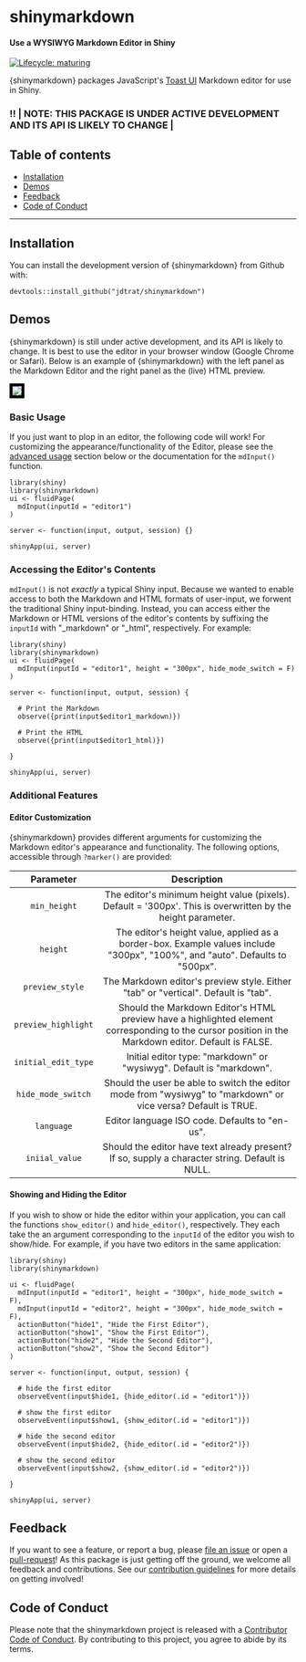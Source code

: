 # shinymarkdown

#### Use a WYSIWYG Markdown Editor in Shiny

<!-- badges: start -->

[![Lifecycle: maturing](https://img.shields.io/badge/lifecycle-maturing-blue.svg)](https://www.tidyverse.org/lifecycle/#maturing)

<!-- badges: end -->

{shinymarkdown} packages JavaScript's [Toast UI](https://github.com/nhn/tui.editor) Markdown editor for use in Shiny.

### :bangbang: \| NOTE: THIS PACKAGE IS UNDER ACTIVE DEVELOPMENT AND ITS API IS LIKELY TO CHANGE \|

## Table of contents

-   [Installation](#installation)
-   [Demos](#demos)
-   [Feedback](#feedback)
-   [Code of Conduct](#code-of-conduct)

------------------------------------------------------------------------

## Installation

You can install the development version of {shinymarkdown} from Github with:

``` {.r}
devtools::install_github("jdtrat/shinymarkdown")
```

## Demos

{shinymarkdown} is still under active development, and its API is likely to change. It is best to use the editor in your browser window (Google Chrome or Safari). Below is an example of {shinymarkdown} with the left panel as the Markdown Editor and the right panel as the (live) HTML preview.

<img src="https://jdtrat.com/packages/shinymarkdown/resources/editor_preview_dev.png" style="border:5px solid black;"/>

### Basic Usage

If you just want to plop in an editor, the following code will work! For customizing the appearance/functionality of the Editor, please see the [advanced usage](#advanced-usage) section below or the documentation for the `mdInput()` function.

``` {.r}
library(shiny)
library(shinymarkdown)
ui <- fluidPage(
  mdInput(inputId = "editor1")
)

server <- function(input, output, session) {}

shinyApp(ui, server)
```

### Accessing the Editor's Contents

`mdInput()` is not *exactly* a typical Shiny input. Because we wanted to enable access to both the Markdown and HTML formats of user-input, we forwent the traditional Shiny input-binding. Instead, you can access either the Markdown or HTML versions of the editor's contents by suffixing the `inputId` with "_markdown" or "_html", respectively. For example:

``` {.r}
library(shiny)
library(shinymarkdown)
ui <- fluidPage(
  mdInput(inputId = "editor1", height = "300px", hide_mode_switch = F)
)

server <- function(input, output, session) {
  
  # Print the Markdown
  observe({print(input$editor1_markdown)})
  
  # Print the HTML
  observe({print(input$editor1_html)})
  
}

shinyApp(ui, server)
```

### Additional Features

#### Editor Customization

{shinymarkdown} provides different arguments for customizing the Markdown editor's appearance and functionality. The following options, accessible through `?marker()` are provided:

|      Parameter      |                                                                           Description                                                                           |
|:-------------------:|:---------------------------------------------------------------------------------------------------------------------------------------------------------------:|
|    `min_height`     |                           The editor's minimum height value (pixels). Default = '300px'. This is overwritten by the height parameter.                           |
|      `height`       |                  The editor's height value, applied as a border-box. Example values include "300px", "100%", and "auto". Defaults to "500px".                   |
|   `preview_style`   |                                       The Markdown editor's preview style. Either "tab" or "vertical". Default is "tab".                                        |
| `preview_highlight` | Should the Markdown Editor's HTML preview have a highlighted element corresponding to the cursor position in the Markdown editor. Default is FALSE. |
| `initial_edit_type` |                                              Initial editor type: "markdown" or "wysiwyg". Default is "markdown".                                               |
| `hide_mode_switch`  |                         Should the user be able to switch the editor mode from "wysiwyg" to "markdown" or vice versa? Default is TRUE.                          |
|     `language`      |                                                         Editor language ISO code. Defaults to "en-us".                                                          |
|   `iniial_value`    |                                 Should the editor have text already present? If so, supply a character string. Default is NULL.                                 |

#### Showing and Hiding the Editor

If you wish to show or hide the editor within your application, you can call the functions `show_editor()` and `hide_editor()`, respectively. They each take the an argument corresponding to the `inputId` of the editor you wish to show/hide. For example, if you have two editors in the same application:

```{.r}
library(shiny)
library(shinymarkdown)

ui <- fluidPage(
  mdInput(inputId = "editor1", height = "300px", hide_mode_switch = F),
  mdInput(inputId = "editor2", height = "300px", hide_mode_switch = F),
  actionButton("hide1", "Hide the First Editor"),
  actionButton("show1", "Show the First Editor"),
  actionButton("hide2", "Hide the Second Editor"),
  actionButton("show2", "Show the Second Editor")
)

server <- function(input, output, session) {
  
  # hide the first editor
  observeEvent(input$hide1, {hide_editor(.id = "editor1")})
  
  # show the first editor
  observeEvent(input$show1, {show_editor(.id = "editor1")})
  
  # hide the second editor
  observeEvent(input$hide2, {hide_editor(.id = "editor2")})
  
  # show the second editor
  observeEvent(input$show2, {show_editor(.id = "editor2")})
  
}

shinyApp(ui, server)
```


## Feedback

If you want to see a feature, or report a bug, please [file an issue](https://github.com/jcrodriguez1989/shinymarkdown/issues) or open a [pull-request](https://github.com/jcrodriguez1989/shinymarkdown/pulls)! As this package is just getting off the ground, we welcome all feedback and contributions. See our [contribution guidelines](.github/CONTRIBUTING.md) for more details on getting involved!

## Code of Conduct

Please note that the shinymarkdown project is released with a [Contributor Code of Conduct](https://contributor-covenant.org/version/2/0/CODE_OF_CONDUCT.html). By contributing to this project, you agree to abide by its terms.

